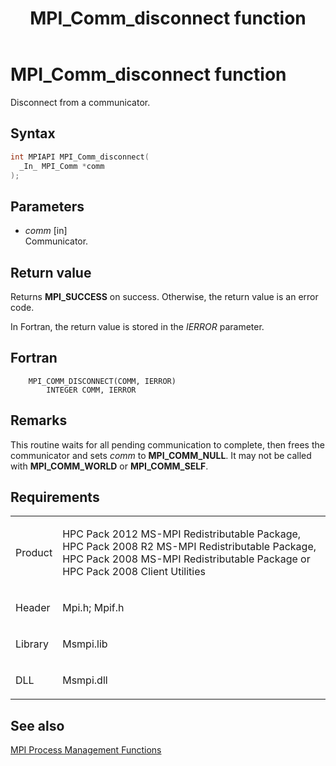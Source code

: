 ﻿---
title: MPI_Comm_disconnect function
TOCTitle: MPI_Comm_disconnect function
ms:assetid: 29696257-76c8-4e5f-8a0f-f748d4844476
ms:mtpsurl: https://msdn.microsoft.com/en-us/library/Dn473266(v=VS.85)
ms:contentKeyID: 59360812
ms.date: 03/28/2018
mtps_version: v=VS.85
f1_keywords:
- MPI_COMM_DISCONNECT
- mpif/MPI_Comm_disconnect
- mpi/MPI_COMM_DISCONNECT
dev_langs:
- C++
- C
---

# MPI\_Comm\_disconnect function

Disconnect from a communicator.

## Syntax

``` c++
int MPIAPI MPI_Comm_disconnect(
  _In_ MPI_Comm *comm
);
```

## Parameters

  - *comm* \[in\]  
    Communicator.

## Return value

Returns **MPI\_SUCCESS** on success. Otherwise, the return value is an error code.

In Fortran, the return value is stored in the *IERROR* parameter.

## Fortran

``` FORTRAN
    MPI_COMM_DISCONNECT(COMM, IERROR)
        INTEGER COMM, IERROR
```

## Remarks

This routine waits for all pending communication to complete, then frees the communicator and sets *comm* to **MPI\_COMM\_NULL**.  It may not be called with **MPI\_COMM\_WORLD** or **MPI\_COMM\_SELF**.

## Requirements

<table>
<colgroup>
<col/>
<col/>
</colgroup>
<tbody>
<tr class="odd">
<td><p>Product</p></td>
<td><p>HPC Pack 2012 MS-MPI Redistributable Package, HPC Pack 2008 R2 MS-MPI Redistributable Package, HPC Pack 2008 MS-MPI Redistributable Package or HPC Pack 2008 Client Utilities</p></td>
</tr>
<tr class="even">
<td><p>Header</p></td>
<td>Mpi.h;
Mpif.h</td>
</tr>
<tr class="odd">
<td><p>Library</p></td>
<td>Msmpi.lib</td>
</tr>
<tr class="even">
<td><p>DLL</p></td>
<td>Msmpi.dll</td>
</tr>
</tbody>
</table>


## See also

[MPI Process Management Functions](mpi-process-management-functions.md)

